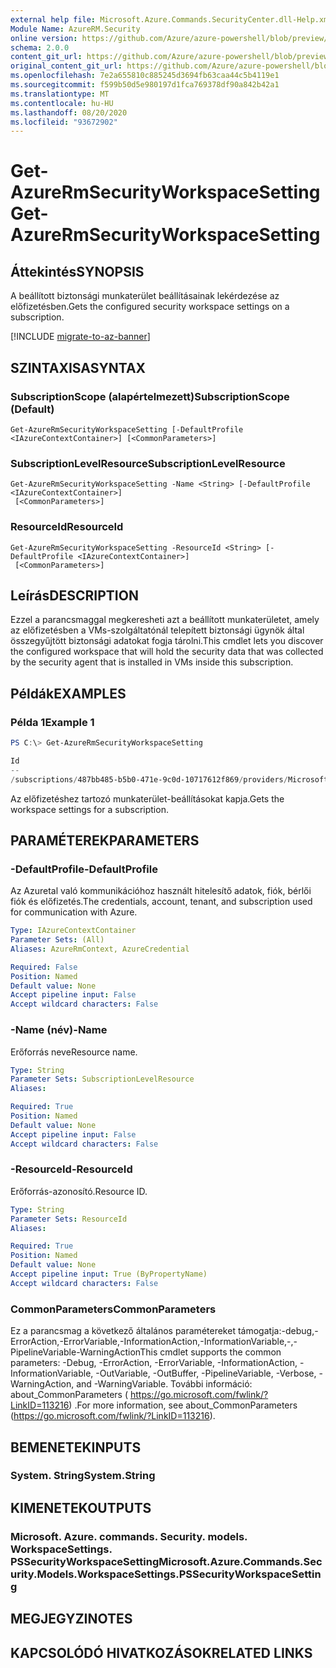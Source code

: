 ```yaml
---
external help file: Microsoft.Azure.Commands.SecurityCenter.dll-Help.xml
Module Name: AzureRM.Security
online version: https://github.com/Azure/azure-powershell/blob/preview/src/ResourceManager/Security/Commands.Security/help/Get-AzureRmSecurityWorkspaceSetting.md
schema: 2.0.0
content_git_url: https://github.com/Azure/azure-powershell/blob/preview/src/ResourceManager/Security/Commands.Security/help/Get-AzureRmSecurityWorkspaceSetting.md
original_content_git_url: https://github.com/Azure/azure-powershell/blob/preview/src/ResourceManager/Security/Commands.Security/help/Get-AzureRmSecurityWorkspaceSetting.md
ms.openlocfilehash: 7e2a655810c885245d3694fb63caa44c5b4119e1
ms.sourcegitcommit: f599b50d5e980197d1fca769378df90a842b42a1
ms.translationtype: MT
ms.contentlocale: hu-HU
ms.lasthandoff: 08/20/2020
ms.locfileid: "93672902"
---
```

# <span data-ttu-id="9c5df-101">Get-AzureRmSecurityWorkspaceSetting</span><span class="sxs-lookup"><span data-stu-id="9c5df-101">Get-AzureRmSecurityWorkspaceSetting</span></span>

## <span data-ttu-id="9c5df-102">Áttekintés</span><span class="sxs-lookup"><span data-stu-id="9c5df-102">SYNOPSIS</span></span>
<span data-ttu-id="9c5df-103">A beállított biztonsági munkaterület beállításainak lekérdezése az előfizetésben.</span><span class="sxs-lookup"><span data-stu-id="9c5df-103">Gets the configured security workspace settings on a subscription.</span></span>

[!INCLUDE [migrate-to-az-banner](../../includes/migrate-to-az-banner.md)]

## <span data-ttu-id="9c5df-104">SZINTAXISA</span><span class="sxs-lookup"><span data-stu-id="9c5df-104">SYNTAX</span></span>

### <span data-ttu-id="9c5df-105">SubscriptionScope (alapértelmezett)</span><span class="sxs-lookup"><span data-stu-id="9c5df-105">SubscriptionScope (Default)</span></span>
```
Get-AzureRmSecurityWorkspaceSetting [-DefaultProfile <IAzureContextContainer>] [<CommonParameters>]
```

### <span data-ttu-id="9c5df-106">SubscriptionLevelResource</span><span class="sxs-lookup"><span data-stu-id="9c5df-106">SubscriptionLevelResource</span></span>
```
Get-AzureRmSecurityWorkspaceSetting -Name <String> [-DefaultProfile <IAzureContextContainer>]
 [<CommonParameters>]
```

### <span data-ttu-id="9c5df-107">ResourceId</span><span class="sxs-lookup"><span data-stu-id="9c5df-107">ResourceId</span></span>
```
Get-AzureRmSecurityWorkspaceSetting -ResourceId <String> [-DefaultProfile <IAzureContextContainer>]
 [<CommonParameters>]
```

## <span data-ttu-id="9c5df-108">Leírás</span><span class="sxs-lookup"><span data-stu-id="9c5df-108">DESCRIPTION</span></span>
<span data-ttu-id="9c5df-109">Ezzel a parancsmaggal megkeresheti azt a beállított munkaterületet, amely az előfizetésben a VMs-szolgáltatónál telepített biztonsági ügynök által összegyűjtött biztonsági adatokat fogja tárolni.</span><span class="sxs-lookup"><span data-stu-id="9c5df-109">This cmdlet lets you discover the configured workspace that will hold the security data that was collected by the security agent that is installed in VMs inside this subscription.</span></span>

## <span data-ttu-id="9c5df-110">Példák</span><span class="sxs-lookup"><span data-stu-id="9c5df-110">EXAMPLES</span></span>

### <span data-ttu-id="9c5df-111">Példa 1</span><span class="sxs-lookup"><span data-stu-id="9c5df-111">Example 1</span></span>
```powershell
PS C:\> Get-AzureRmSecurityWorkspaceSetting

Id                                                                                                         Name    WorkspaceId                                                                                                                               
--                                                                                                         ----    -----------                                                                                                                               
/subscriptions/487bb485-b5b0-471e-9c0d-10717612f869/providers/Microsoft.Security/workspaceSettings/default default /subscriptions/487bb485-b5b0-471e-9c0d-10717612f869/resourcegroups/mainws/providers/microsoft.operationalinsights/workspaces/securityus...
```

<span data-ttu-id="9c5df-112">Az előfizetéshez tartozó munkaterület-beállításokat kapja.</span><span class="sxs-lookup"><span data-stu-id="9c5df-112">Gets the workspace settings for a subscription.</span></span>

## <span data-ttu-id="9c5df-113">PARAMÉTEREK</span><span class="sxs-lookup"><span data-stu-id="9c5df-113">PARAMETERS</span></span>

### <span data-ttu-id="9c5df-114">-DefaultProfile</span><span class="sxs-lookup"><span data-stu-id="9c5df-114">-DefaultProfile</span></span>
<span data-ttu-id="9c5df-115">Az Azuretal való kommunikációhoz használt hitelesítő adatok, fiók, bérlői fiók és előfizetés.</span><span class="sxs-lookup"><span data-stu-id="9c5df-115">The credentials, account, tenant, and subscription used for communication with Azure.</span></span>

```yaml
Type: IAzureContextContainer
Parameter Sets: (All)
Aliases: AzureRmContext, AzureCredential

Required: False
Position: Named
Default value: None
Accept pipeline input: False
Accept wildcard characters: False
```

### <span data-ttu-id="9c5df-116">-Name (név)</span><span class="sxs-lookup"><span data-stu-id="9c5df-116">-Name</span></span>
<span data-ttu-id="9c5df-117">Erőforrás neve</span><span class="sxs-lookup"><span data-stu-id="9c5df-117">Resource name.</span></span>

```yaml
Type: String
Parameter Sets: SubscriptionLevelResource
Aliases:

Required: True
Position: Named
Default value: None
Accept pipeline input: False
Accept wildcard characters: False
```

### <span data-ttu-id="9c5df-118">-ResourceId</span><span class="sxs-lookup"><span data-stu-id="9c5df-118">-ResourceId</span></span>
<span data-ttu-id="9c5df-119">Erőforrás-azonosító.</span><span class="sxs-lookup"><span data-stu-id="9c5df-119">Resource ID.</span></span>

```yaml
Type: String
Parameter Sets: ResourceId
Aliases:

Required: True
Position: Named
Default value: None
Accept pipeline input: True (ByPropertyName)
Accept wildcard characters: False
```

### <span data-ttu-id="9c5df-120">CommonParameters</span><span class="sxs-lookup"><span data-stu-id="9c5df-120">CommonParameters</span></span>
<span data-ttu-id="9c5df-121">Ez a parancsmag a következő általános paramétereket támogatja:-debug,-ErrorAction,-ErrorVariable,-InformationAction,-InformationVariable,-,-PipelineVariable-WarningAction</span><span class="sxs-lookup"><span data-stu-id="9c5df-121">This cmdlet supports the common parameters: -Debug, -ErrorAction, -ErrorVariable, -InformationAction, -InformationVariable, -OutVariable, -OutBuffer, -PipelineVariable, -Verbose, -WarningAction, and -WarningVariable.</span></span> <span data-ttu-id="9c5df-122">További információ: about_CommonParameters ( https://go.microsoft.com/fwlink/?LinkID=113216) .</span><span class="sxs-lookup"><span data-stu-id="9c5df-122">For more information, see about_CommonParameters (https://go.microsoft.com/fwlink/?LinkID=113216).</span></span>

## <span data-ttu-id="9c5df-123">BEMENETEK</span><span class="sxs-lookup"><span data-stu-id="9c5df-123">INPUTS</span></span>

### <span data-ttu-id="9c5df-124">System. String</span><span class="sxs-lookup"><span data-stu-id="9c5df-124">System.String</span></span>

## <span data-ttu-id="9c5df-125">KIMENETEK</span><span class="sxs-lookup"><span data-stu-id="9c5df-125">OUTPUTS</span></span>

### <span data-ttu-id="9c5df-126">Microsoft. Azure. commands. Security. models. WorkspaceSettings. PSSecurityWorkspaceSetting</span><span class="sxs-lookup"><span data-stu-id="9c5df-126">Microsoft.Azure.Commands.Security.Models.WorkspaceSettings.PSSecurityWorkspaceSetting</span></span>

## <span data-ttu-id="9c5df-127">MEGJEGYZI</span><span class="sxs-lookup"><span data-stu-id="9c5df-127">NOTES</span></span>

## <span data-ttu-id="9c5df-128">KAPCSOLÓDÓ HIVATKOZÁSOK</span><span class="sxs-lookup"><span data-stu-id="9c5df-128">RELATED LINKS</span></span>
